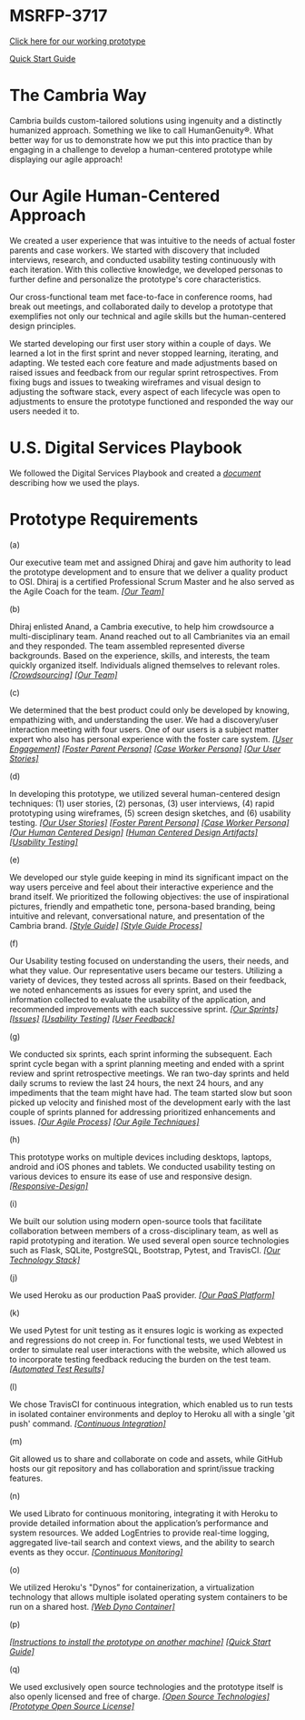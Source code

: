 # MSRFP-3717
[Click here for our working prototype](https://adpqrfi-75001.herokuapp.com)

[Quick Start Guide](https://github.com/CambriaSolutions/MSRFP-3717/blob/master/artifacts/Quick%20Start%20Guide.pdf)

# The Cambria Way
Cambria builds custom-tailored solutions using ingenuity and a distinctly humanized approach. Something we like to call HumanGenuity®. What better way for us to demonstrate how we put this into practice than by engaging in a challenge to develop a human-centered prototype while displaying our agile approach! 

# Our Agile Human-Centered Approach 

We created a user experience that was intuitive to the needs of actual foster parents and case workers. We started with discovery that included interviews, research, and conducted usability testing continuously with each iteration. With this collective knowledge, we developed personas to further define and personalize the prototype's core characteristics. 

Our cross-functional team met face-to-face in conference rooms, had break out meetings, and collaborated daily to develop a prototype that exemplifies not only our technical and agile skills but the human-centered design principles. 

We started developing our first user story within a couple of days. We learned a lot in the first sprint and never stopped learning, iterating, and adapting. We tested each core feature and made adjustments based on raised issues and feedback from our regular sprint retrospectives. From fixing bugs and issues to tweaking wireframes and visual design to adjusting the software stack, every aspect of each lifecycle was open to adjustments to ensure the prototype functioned and responded the way our users needed it to.   

# U.S. Digital Services Playbook
We followed the Digital Services Playbook and created a *[document](https://github.com/CambriaSolutions/MSRFP-3717/blob/master/artifacts/US%20Digital%20Services%20Playbook%20Checklist.md)* describing how we used the plays.

# Prototype Requirements

(a)

Our executive team met and assigned Dhiraj and gave him authority to lead the prototype development and to ensure that we deliver a quality product to OSI. Dhiraj is a certified Professional Scrum Master and he also served as the Agile Coach for the team. *[[Our Team]](https://github.com/CambriaSolutions/MSRFP-3717/blob/master/artifacts/The%20Team.pdf)*

(b)

Dhiraj enlisted Anand, a Cambria executive, to help him crowdsource a multi-disciplinary team. Anand reached out to all Cambrianites via an email and they responded. The team assembled represented diverse backgrounds. Based on the experience, skills, and interests, the team quickly organized itself. Individuals aligned themselves to relevant roles. *[[Crowdsourcing]](https://github.com/CambriaSolutions/MSRFP-3717/blob/master/artifacts/Crowdsourcing.pdf)* *[[Our Team]](https://github.com/CambriaSolutions/MSRFP-3717/blob/master/artifacts/The%20Team.pdf)*

(c)

We determined that the best product could only be developed by knowing, empathizing with, and understanding the user. We had a discovery/user interaction meeting with four users. One of our users is a subject matter expert who also has personal experience with the foster care system. *[[User Engagement]](https://github.com/CambriaSolutions/MSRFP-3717/blob/master/artifacts/User%20Engagement.pdf)* *[[Foster Parent Persona]](https://github.com/CambriaSolutions/MSRFP-3717/blob/master/artifacts/Persona%201-%20Monica.pdf)* *[[Case Worker Persona]](https://github.com/CambriaSolutions/MSRFP-3717/blob/master/artifacts/Persona%202-%20Charles.pdf)* *[[Our User Stories]](https://github.com/CambriaSolutionsMSRFP-3717/blob/master/artifacts/User%20Stories.md)*

(d)

In developing this prototype, we utilized several human-centered design techniques: (1) user stories, (2) personas, (3) user interviews, (4) rapid prototyping using wireframes, (5) screen design sketches, and (6) usability testing. *[[Our User Stories]](https://github.com/CambriaSolutions/MSRFP-3717/blob/master/artifacts/User%20Stories.md)* *[[Foster Parent Persona]](https://github.com/CambriaSolutions/MSRFP-3717/blob/master/artifacts/Persona%201-%20Monica.pdf)* *[[Case Worker Persona]](https://github.com/CambriaSolutions/MSRFP-3717/blob/master/artifacts/Persona%202-%20Charles.pdf)* *[[Our Human Centered Design]](https://github.com/CambriaSolutions/MSRFP-3717/blob/master/artifacts/Human%20Centered%20Design.pdf)* *[[Human Centered Design Artifacts]](https://github.com/CambriaSolutions/MSRFP-3717/blob/master/artifacts/Human-Centered-Design-Artifacts)* *[[Usability Testing]](https://github.com/CambriaSolutions/MSRFP-3717/blob/master/artifacts/Usability%20Testing.pdf)*

(e)

We developed our style guide keeping in mind its significant impact on the way users perceive and feel about their interactive experience and the brand itself. We prioritized the following objectives: the use of inspirational pictures, friendly and empathetic tone, persona-based branding, being intuitive and relevant, conversational nature, and presentation of the Cambria brand. *[[Style Guide]](https://github.com/CambriaSolutions/MSRFP-3717/blob/master/artifacts/Style%20Guide.pdf)* *[[Style Guide Process]](https://github.com/CambriaSolutions/MSRFP-3717/blob/master/artifacts/Human-Centered-Design-Artifacts/Style-Guide-Process/Style%20Guide%20Process.pdf)*

(f)

Our Usability testing focused on understanding the users, their needs, and what they value. Our representative users became our testers. Utilizing a variety of devices, they tested across all sprints. Based on their feedback, we noted enhancements as issues for every sprint, and used the information collected to evaluate the usability of the application, and recommended improvements with each successive sprint. *[[Our Sprints]](https://github.com/CambriaSolutions/MSRFP-3717/milestones?state=closed)* *[[Issues]](https://github.com/CambriaSolutions/MSRFP-3717/issues?q=is%3Aissue+is%3Aclosed)* *[[Usability Testing]](https://github.com/CambriaSolutions/MSRFP-3717/blob/master/artifacts/Usability%20Testing.pdf)* *[[User Feedback]](https://github.com/CambriaSolutions/MSRFP-3717/blob/master/artifacts/User%20Feedback.pdf)*

(g)

We conducted six sprints, each sprint informing the subsequent. Each sprint cycle began with a sprint planning meeting and ended with a sprint review and sprint retrospective meetings. We ran two-day sprints and held daily scrums to review the last 24 hours, the next 24 hours, and any impediments that the team might have had. The team started slow but soon picked up velocity and finished most of the development early with the last couple of sprints planned for addressing prioritized enhancements and issues. *[[Our Agile Process]](https://github.com/CambriaSolutions/MSRFP-3717/blob/master/artifacts/Agile%20Process.pdf)* *[[Our Agile Techniques]](https://github.com/CambriaSolutions/MSRFP-3717/blob/master/artifacts/Agile%20Techniques.md)*

(h)

This prototype works on multiple devices including desktops, laptops, android and iOS phones and tablets. We conducted usability testing on various devices to ensure its ease of use and responsive design. *[[Responsive-Design]](https://github.com/CambriaSolutions/MSRFP-3717/blob/master/artifacts/Responsive-Design/)*

(i)

We built our solution using modern open-source tools that facilitate collaboration between members of a cross-disciplinary team, as well as rapid prototyping and iteration. We used several open source technologies such as Flask, SQLite, PostgreSQL, Bootstrap, Pytest, and TravisCI. *[[Our Technology Stack]](https://github.com/CambriaSolutions/MSRFP-3717/blob/master/artifacts/Technology%20Stack.md)*

(j)

We used Heroku as our production PaaS provider. *[[Our PaaS Platform]](https://github.com/CambriaSolutions/MSRFP-3717/blob/master/artifacts/PaaS%20Platform.pdf)*

(k)

We used Pytest for unit testing as it ensures logic is working as expected and regressions do not creep in. For functional tests, we used Webtest in order to simulate real user interactions with the website, which allowed us to incorporate testing feedback reducing the burden on the test team. *[[Automated Test Results]](https://github.com/CambriaSolutions/MSRFP-3717/blob/master/artifacts/Automated%20Test%20Results.PNG)*

(l)

We chose TravisCI for continuous integration, which enabled us to run tests in isolated container environments and deploy to Heroku all with a single 'git push' command. *[[Continuous Integration]](https://github.com/CambriaSolutions/MSRFP-3717/blob/master/artifacts/Continuous%20Integration.png)*

(m)

Git allowed us to share and collaborate on code and assets, while GitHub hosts our git repository and has collaboration and sprint/issue tracking features. 

(n)

We used Librato for continuous monitoring, integrating it with Heroku to provide detailed information about the application’s performance and system resources. We added LogEntries to provide real-time logging, aggregated live-tail search and context views, and the ability to search events as they occur. *[[Continuous Monitoring]](https://github.com/CambriaSolutions/MSRFP-3717/blob/master/artifacts/Continuous%20Monitoring.pdf)* 

(o) 

We utilized Heroku's "Dynos” for containerization, a virtualization technology that allows multiple isolated operating system containers to be run on a shared host. *[[Web Dyno Container]](https://github.com/CambriaSolutions/MSRFP-3717/blob/master/artifacts/Web%20Dyno%20Container.pdf)*  

(p)

*[[Instructions to install the prototype on another machine]](https://github.com/CambriaSolutions/MSRFP-3717/blob/master/SETUP.md)*
*[[Quick Start Guide]](https://github.com/CambriaSolutions/ADPQRFI-75001/blob/master/artifacts/Quick%20Start%20Guide.pdf)*
                      

(q)

We used exclusively open source technologies and the prototype itself is also openly licensed and free of charge. *[[Open Source Technologies]](/artifacts/Technology%20Stack.md)* *[[Prototype Open Source License]](https://github.com/CambriaSolutions/MSRFP-3717/blob/master/LICENSE)*


